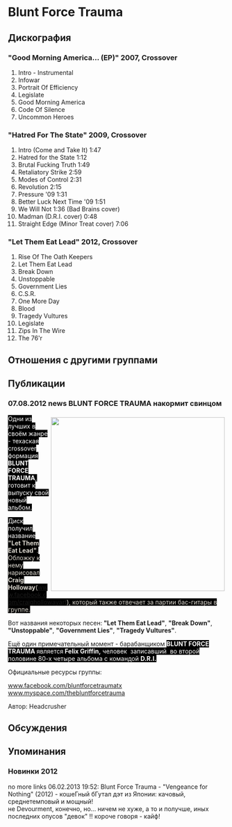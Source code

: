 # Blunt Force Trauma



## Дискография

### "Good Morning America... (EP)" 2007, Crossover

01. Intro - Instrumental
02. Infowar
03. Portrait Of Efficiency
04. Legislate
05. Good Morning America
06. Code Of Silence
07. Uncommon Heroes

### "Hatred For The State" 2009, Crossover

01. Intro (Come and Take It) 1:47  
02. Hatred for the State 1:12
03. Brutal Fucking Truth 1:49
04. Retaliatory Strike 2:59 
05. Modes of Control 2:31
06. Revolution 2:15
07. Pressure '09 1:31
08. Better Luck Next Time '09 1:51  
09. We Will Not 1:36 (Bad Brains cover)
10. Madman (D.R.I. cover) 0:48
11. Straight Edge (Minor Treat cover) 7:06

### "Let Them Eat Lead" 2012, Crossover

01. Rise Of The Oath Keepers
02. Let Them Eat Lead
03. Break Down
04. Unstoppable
05. Government Lies
06. C.S.R.
07. One More Day
08. Blood
09. Tragedy Vultures
10. Legislate
11. Zips In The Wire
12. The 76'r


## Отношения с другими группами


## Публикации

### 07.08.2012 news BLUNT FORCE TRAUMA накормит свинцом

<P><FONT style="BACKGROUND-COLOR: #000000" color=#ffffff><IMG border=0 hspace=5 alt="" vspace=5 align=right src="/images/news_rus/2012.08/24578.jpg" width=400 height=400>Одни из лучших в своём жанре - техаская crossover формация <STRONG>BLUNT FORCE TRAUMA</STRONG>, готовит к выпуску свой новый альбом. </FONT></P>
<P><FONT style="BACKGROUND-COLOR: #000000" color=#ffffff>Диск получил название <FONT color=#ddd9d0><STRONG>"Let Them Eat Lead"</STRONG>. Обложку к нему нарисовал <STRONG>Craig Holloway</STRONG>(<U><FONT color=#0000ff><A href="http://www.facebook.com/craighollowayart">www.facebook.com/craighollowayart</A></FONT></U>), который также отвечает за партии бас-гитары в группе.</FONT></FONT></P>
<P>Вот названия некоторых песен:<STRONG> "Let Them Eat Lead"</STRONG>, <STRONG>"Break Down"</STRONG>, <STRONG>"Unstoppable"</STRONG>, <STRONG>"Government Lies"</STRONG>, <STRONG>"Tragedy Vultures"</STRONG>.</P>
<P>Ещё один примечательный момент&nbsp;- барабанщиком <FONT style="BACKGROUND-COLOR: #000000" color=#ffffff><STRONG>BLUNT FORCE TRAUMA </STRONG>является<STRONG> Felix Griffin,</STRONG> человек&nbsp;&nbsp;записавший &nbsp;во второй половине 80-х четыре альбома с командой <STRONG>D.R.I.</STRONG></FONT></P>
<P>Официальные ресурсы группы:</P>
<P><A href="http://www.facebook.com/bluntforcetraumatx">www.facebook.com/bluntforcetraumatx</A><BR><A href="http://www.myspace.com/thebluntforcetrauma">www.myspace.com/thebluntforcetrauma</A></P>
Автор: Headcrusher


## Обсуждения


## Упоминания

### Новинки 2012

no more links 06.02.2013 19:52:
Blunt Force Trauma - "Vengeance for Nothing" (2012) - кошеГный бГутал дэт из Японии: качовый, среднетемповый и мощный! <BR>не Devourment, конечно, но... ничем не хуже, а то и получше, иных последних опусов "девок" !! короче говоря - кайф!  

